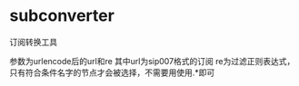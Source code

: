 # subconverter
订阅转换工具

参数为urlencode后的url和re
其中url为sip007格式的订阅
re为过滤正则表达式，只有符合条件名字的节点才会被选择，不需要用使用.*即可